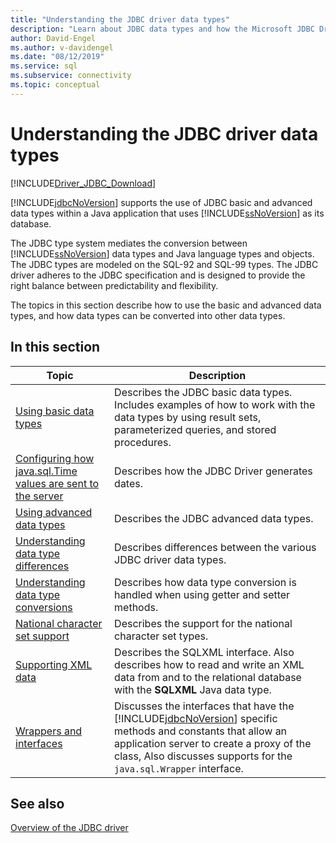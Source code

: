 ```yaml
---
title: "Understanding the JDBC driver data types"
description: "Learn about JDBC data types and how the Microsoft JDBC Driver for SQL Server converts those types to database types."
author: David-Engel
ms.author: v-davidengel
ms.date: "08/12/2019"
ms.service: sql
ms.subservice: connectivity
ms.topic: conceptual
---
```

# Understanding the JDBC driver data types

[!INCLUDE[Driver_JDBC_Download](../../includes/driver_jdbc_download.md)]

[!INCLUDE[jdbcNoVersion](../../includes/jdbcnoversion_md.md)] supports the use of JDBC basic and advanced data types within a Java application that uses [!INCLUDE[ssNoVersion](../../includes/ssnoversion-md.md)] as its database.  
  
The JDBC type system mediates the conversion between [!INCLUDE[ssNoVersion](../../includes/ssnoversion-md.md)] data types and Java language types and objects. The JDBC types are modeled on the SQL-92 and SQL-99 types. The JDBC driver adheres to the JDBC specification and is designed to provide the right balance between predictability and flexibility.  
  
The topics in this section describe how to use the basic and advanced data types, and how data types can be converted into other data types.  
  
## In this section  
  
| Topic                                                                                                                                            | Description                                                                                                                                                                                                                                                          |
| ------------------------------------------------------------------------------------------------------------------------------------------------ | -------------------------------------------------------------------------------------------------------------------------------------------------------------------------------------------------------------------------------------------------------------------- |
| [Using basic data types](../../connect/jdbc/using-basic-data-types.md)                                                                           | Describes the JDBC basic data types. Includes examples of how to work with the data types by using result sets, parameterized queries, and stored procedures.                                                                                                        |
| [Configuring how java.sql.Time values are sent to the server](../../connect/jdbc/configuring-how-java-sql-time-values-are-sent-to-the-server.md) | Describes how the JDBC Driver generates dates.                                                                                                                                                                                                                       |
| [Using advanced data types](../../connect/jdbc/using-advanced-data-types.md)                                                                     | Describes the JDBC advanced data types.                                                                                                                                                                                                                              |
| [Understanding data type differences](../../connect/jdbc/understanding-data-type-differences.md)                                                 | Describes differences between the various JDBC driver data types.                                                                                                                                                                                                    |
| [Understanding data type conversions](../../connect/jdbc/understanding-data-type-conversions.md)                                                 | Describes how data type conversion is handled when using getter and setter methods.                                                                                                                                                                                  |
| [National character set support](../../connect/jdbc/national-character-set-support.md)                                                           | Describes the support for the national character set types.                                                                                                                                                                                                          |
| [Supporting XML data](../../connect/jdbc/supporting-xml-data.md)                                                                                 | Describes the SQLXML interface. Also describes how to read and write an XML data from and to the relational database with the **SQLXML** Java data type.                                                                                                             |
| [Wrappers and interfaces](../../connect/jdbc/wrappers-and-interfaces.md)                                                                         | Discusses the interfaces that have the [!INCLUDE[jdbcNoVersion](../../includes/jdbcnoversion_md.md)] specific methods and constants that allow an application server to create a proxy of the class, Also discusses supports for the `java.sql.Wrapper` interface. |
  
## See also

[Overview of the JDBC driver](../../connect/jdbc/overview-of-the-jdbc-driver.md)  
